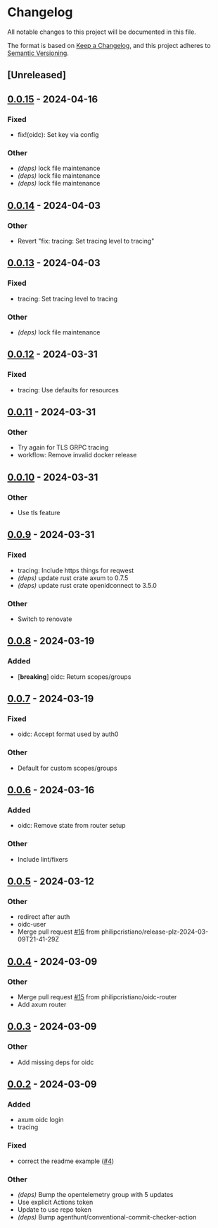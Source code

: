 # Changelog
All notable changes to this project will be documented in this file.

The format is based on [Keep a Changelog](https://keepachangelog.com/en/1.0.0/),
and this project adheres to [Semantic Versioning](https://semver.org/spec/v2.0.0.html).

## [Unreleased]

## [0.0.15](https://github.com/philipcristiano/rust_service_conventions/compare/v0.0.14...v0.0.15) - 2024-04-16

### Fixed
- fix!(oidc): Set key via config

### Other
- *(deps)* lock file maintenance
- *(deps)* lock file maintenance
- *(deps)* lock file maintenance

## [0.0.14](https://github.com/philipcristiano/rust_service_conventions/compare/v0.0.13...v0.0.14) - 2024-04-03

### Other
- Revert "fix: tracing: Set tracing level to tracing"

## [0.0.13](https://github.com/philipcristiano/rust_service_conventions/compare/v0.0.12...v0.0.13) - 2024-04-03

### Fixed
- tracing: Set tracing level to tracing

### Other
- *(deps)* lock file maintenance

## [0.0.12](https://github.com/philipcristiano/rust_service_conventions/compare/v0.0.11...v0.0.12) - 2024-03-31

### Fixed
- tracing: Use defaults for resources

## [0.0.11](https://github.com/philipcristiano/rust_service_conventions/compare/v0.0.10...v0.0.11) - 2024-03-31

### Other
- Try again for TLS GRPC tracing
- workflow: Remove invalid docker release

## [0.0.10](https://github.com/philipcristiano/rust_service_conventions/compare/v0.0.9...v0.0.10) - 2024-03-31

### Other
- Use tls feature

## [0.0.9](https://github.com/philipcristiano/rust_service_conventions/compare/v0.0.8...v0.0.9) - 2024-03-31

### Fixed
- tracing: Include https things for reqwest
- *(deps)* update rust crate axum to 0.7.5
- *(deps)* update rust crate openidconnect to 3.5.0

### Other
- Switch to renovate

## [0.0.8](https://github.com/philipcristiano/rust_service_conventions/compare/v0.0.7...v0.0.8) - 2024-03-19

### Added
- [**breaking**] oidc: Return scopes/groups

## [0.0.7](https://github.com/philipcristiano/rust_service_conventions/compare/v0.0.6...v0.0.7) - 2024-03-19

### Fixed
- oidc: Accept format used by auth0

### Other
- Default for custom scopes/groups

## [0.0.6](https://github.com/philipcristiano/rust_service_conventions/compare/v0.0.5...v0.0.6) - 2024-03-16

### Added
- oidc: Remove state from router setup

### Other
- Include lint/fixers

## [0.0.5](https://github.com/philipcristiano/rust_service_conventions/compare/v0.0.4...v0.0.5) - 2024-03-12

### Other
- redirect after auth
- oidc-user
- Merge pull request [#16](https://github.com/philipcristiano/rust_service_conventions/pull/16) from philipcristiano/release-plz-2024-03-09T21-41-29Z

## [0.0.4](https://github.com/philipcristiano/rust_service_conventions/compare/v0.0.3...v0.0.4) - 2024-03-09

### Other
- Merge pull request [#15](https://github.com/philipcristiano/rust_service_conventions/pull/15) from philipcristiano/oidc-router
- Add axum router

## [0.0.3](https://github.com/philipcristiano/rust_service_conventions/compare/v0.0.2...v0.0.3) - 2024-03-09

### Other
- Add missing deps for oidc

## [0.0.2](https://github.com/philipcristiano/rust_service_conventions/compare/v0.0.1...v0.0.2) - 2024-03-09

### Added
- axum oidc login
- tracing

### Fixed
- correct the readme example ([#4](https://github.com/philipcristiano/rust_service_conventions/pull/4))

### Other
- *(deps)* Bump the opentelemetry group with 5 updates
- Use explicit Actions token
- Update to use repo token
- *(deps)* Bump agenthunt/conventional-commit-checker-action
